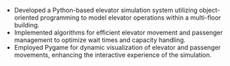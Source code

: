 - Developed a Python-based elevator simulation system utilizing object-oriented programming to model elevator operations within a multi-floor building.
- Implemented algorithms for efficient elevator movement and passenger management to optimize wait times and capacity handling.
- Employed Pygame for dynamic visualization of elevator and passenger movements, enhancing the interactive experience of the simulation.
